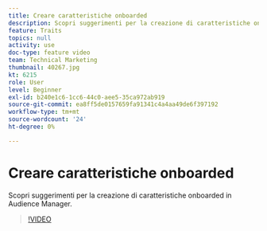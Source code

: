 ```yaml
---
title: Creare caratteristiche onboarded
description: Scopri suggerimenti per la creazione di caratteristiche onboarded in Audience Manager.
feature: Traits
topics: null
activity: use
doc-type: feature video
team: Technical Marketing
thumbnail: 40267.jpg
kt: 6215
role: User
level: Beginner
exl-id: b240e1c6-1cc6-44c0-aee5-35ca972ab919
source-git-commit: ea8ff5de0157659fa91341c4a4aa49de6f397192
workflow-type: tm+mt
source-wordcount: '24'
ht-degree: 0%

---
```


# Creare caratteristiche onboarded

Scopri suggerimenti per la creazione di caratteristiche onboarded in Audience Manager.

>[!VIDEO](https://video.tv.adobe.com/v/40267/?quality=12&learn=on)
